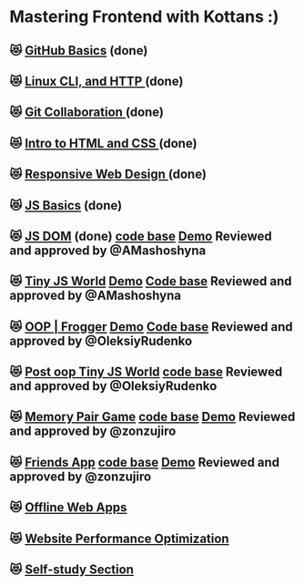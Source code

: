 # Mastering Frontend with Kottans :)

## :heart_eyes_cat: [GitHub Basics](https://github.com/yulyasystem/kottans-frontend/blob/master/0%20gitHub/github-reflections.md) (done)

## :heart_eyes_cat: [ Linux CLI, and HTTP ](https://github.com/yulyasystem/kottans-frontend/blob/master/1%20task_linux_cli/reflections_linux_cli.md) (done)

## :heart_eyes_cat: [ Git Collaboration ](https://github.com/yulyasystem/kottans-frontend/blob/master/2%20git_collaboration/git_collaboration_reflections.md) (done) 

## :heart_eyes_cat: [ Intro to HTML and CSS ](https://github.com/yulyasystem/kottans-frontend/blob/master/3%20task_html_css_intro/html_css_intro_reflections.md) (done)

## :heart_eyes_cat: [ Responsive Web Design ](https://github.com/yulyasystem/kottans-frontend/blob/master/4%20task_responsive_web_design/responsive_web_reflections.md) (done)

## :heart_eyes_cat: [ JS Basics](https://github.com/yulyasystem/kottans-frontend/blob/master/5%20task_js_basics/js_basics.md) (done)

## :heart_eyes_cat: [ JS DOM](https://github.com/yulyasystem/kottans-frontend/blob/master/6%20task_js_dom/task_js_dom_reflections.md) (done) [code base](https://github.com/yulyasystem/kottans-frontend/tree/master/6%20task_js_dom/js-dom) [Demo](https://suspicious-brown-2c203e.netlify.com/)  Reviewed and approved by @AMashoshyna

## :heart_eyes_cat: [ Tiny JS World](https://github.com/yulyasystem/kottans-frontend/blob/master/7%20tiny_js_world/tiny_js_reflections.md) [Demo](https://yulyasystem.github.io/a-tiny-JS-world/) [Code base](https://github.com/yulyasystem/task-oop-tiny-js-world/blob/master/index.js) Reviewed and approved by @AMashoshyna

## :heart_eyes_cat: [ OOP | Frogger](https://github.com/yulyasystem/kottans-frontend/blob/master/8%20oop/oop_reflections.md)  [Demo](https://yulyasystem.github.io/frogger-game/) [Code base](https://github.com/yulyasystem/frogger-game/blob/master/js/app.js)  Reviewed and approved by @OleksiyRudenko

## :heart_eyes_cat: [ Post oop Tiny JS World](https://github.com/yulyasystem/kottans-frontend/blob/master/9%20post_oop_world/reflections.md)  [code base](https://github.com/yulyasystem/task-oop-tiny-js-world/blob/master/index.js) Reviewed and approved by @OleksiyRudenko

## :heart_eyes_cat: [ Memory Pair Game](https://github.com/yulyasystem/kottans-frontend/blob/master/10%20memory_pair_game/memory.md) [code base](https://github.com/yulyasystem/memory-pair-game) [Demo](https://yulyasystem.github.io/memory-pair-game/) Reviewed and approved by @zonzujiro


## :heart_eyes_cat: [ Friends App](https://github.com/yulyasystem/kottans-frontend/blob/master/11%20friends-app/reflections.md) [code base](https://github.com/yulyasystem/friend-app) [Demo](https://yulyasystem.github.io/friend-app/)  Reviewed and approved by @zonzujiro


## :heart_eyes_cat: [ Offline Web Apps](https://github.com/yulyasystem/kottans-frontend/blob/master/offline-web-apps/reflections.md) 

## :heart_eyes_cat: [ Website Performance Optimization](https://github.com/yulyasystem/kottans-frontend/blob/master/performance-optimization/reflections.md) 



## :heart_eyes_cat: [ Self-study Section](https://github.com/yulyasystem/kottans-frontend/blob/master/self-study/main.md)

